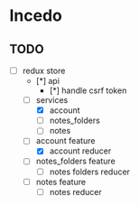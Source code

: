 # Incedo

## TODO

* [ ] redux store
  * [*] api
    * [*] handle csrf token
  * [ ] services
    * [x] account
    * [ ] notes_folders
    * [ ] notes
  * [ ] account feature
    * [x] account reducer
  * [ ] notes_folders feature
    * [ ] notes folders reducer
  * [ ] notes feature
    * [ ] notes reducer
